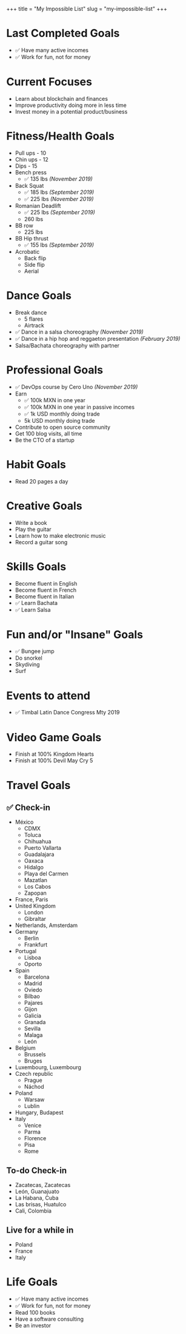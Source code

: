 +++
title = "My Impossible List"
slug = "my-impossible-list"
+++

# Last Completed Goals

- ✅ Have many active incomes
- ✅ Work for fun, not for money

# Current Focuses

- Learn about blockchain and finances
- Improve productivity doing more in less time
- Invest money in a potential product/business

# Fitness/Health Goals

- Pull ups - 10
- Chin ups - 12
- Dips - 15
- Bench press
  - ✅ 135 lbs _(November 2019)_
- Back Squat
  - ✅ 185 lbs _(September 2019)_
  - ✅ 225 lbs _(November 2019)_
- Romanian Deadlift
  - ✅ 225 lbs _(September 2019)_
  - 260 lbs
- BB row
  - 225 lbs
- BB Hip thrust
  - ✅ 155 lbs _(September 2019)_
- Acrobatic
  - Back flip
  - Side flip
  - Aerial

# Dance Goals

- Break dance
  - 5 flares
  - Airtrack
- ✅ Dance in a salsa choreography _(November 2019)_
- ✅ Dance in a hip hop and reggaeton presentation _(February 2019)_
- Salsa/Bachata choreography with partner

# Professional Goals

- ✅ DevOps course by Cero Uno _(November 2019)_
- Earn
  - ✅ 100k MXN in one year
  - ✅ 100k MXN in one year in passive incomes
  - ✅ 1k USD monthly doing trade
  - 5k USD monthly doing trade
- Contribute to open source community
- Get 100 blog visits, all time
- Be the CTO of a startup

# Habit Goals

- Read 20 pages a day

# Creative Goals

- Write a book
- Play the guitar
- Learn how to make electronic music
- Record a guitar song

# Skills Goals

- Become fluent in English
- Become fluent in French
- Become fluent in Italian
- ✅ Learn Bachata
- ✅ Learn Salsa

# Fun and/or "Insane" Goals

- ✅ Bungee jump
- Do snorkel
- Skydiving
- Surf

# Events to attend

- ✅ Timbal Latin Dance Congress Mty 2019

# Video Game Goals

- Finish at 100% Kingdom Hearts
- Finish at 100% Devil May Cry 5

# Travel Goals

## ✅ Check-in

- México
  - CDMX
  - Toluca
  - Chihuahua
  - Puerto Vallarta
  - Guadalajara
  - Oaxaca
  - Hidalgo
  - Playa del Carmen
  - Mazatlan
  - Los Cabos
  - Zapopan
- France, Paris
- United Kingdom
  - London
  - Gibraltar
- Netherlands, Amsterdam
- Germany
  - Berlin
  - Frankfurt
- Portugal
  - Lisboa
  - Oporto
- Spain
  - Barcelona
  - Madrid
  - Oviedo
  - Bilbao
  - Pajares
  - Gijon
  - Galicia
  - Granada
  - Sevilla
  - Malaga
  - León
- Belgium
  - Brussels
  - Bruges
- Luxembourg, Luxembourg
- Czech republic
  - Prague
  - Náchod
- Poland
  - Warsaw
  - Lublin
- Hungary, Budapest
- Italy
  - Venice
  - Parma
  - Florence
  - Pisa
  - Rome

## To-do Check-in

- Zacatecas, Zacatecas
- León, Guanajuato
- La Habana, Cuba
- Las brisas, Huatulco
- Cali, Colombia

## Live for a while in

- Poland
- France
- Italy

# Life Goals

- ✅ Have many active incomes
- ✅ Work for fun, not for money
- Read 100 books
- Have a software consulting
- Be an investor
